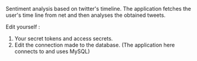 Sentiment analysis based on twitter's timeline. The application fetches the user's time line from net and then analyses the obtained tweets.

Edit yourself : 
1) Your secret tokens and access secrets.
2) Edit the connection made to the database.
(The application here connects to and uses MySQL)

